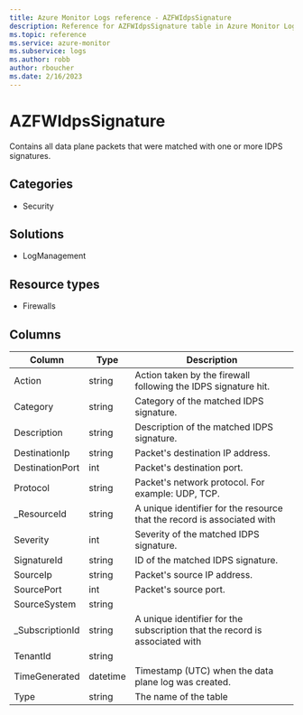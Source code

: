 ```yaml
---
title: Azure Monitor Logs reference - AZFWIdpsSignature
description: Reference for AZFWIdpsSignature table in Azure Monitor Logs.
ms.topic: reference
ms.service: azure-monitor
ms.subservice: logs
ms.author: robb
author: rboucher
ms.date: 2/16/2023
---
```


# AZFWIdpsSignature

 Contains all data plane packets that were matched with one or more IDPS signatures.

## Categories

- Security
## Solutions

- LogManagement
## Resource types

- Firewalls




## Columns

| Column | Type | Description |
| --- | --- | --- |
| Action | string | Action taken by the firewall following the IDPS signature hit. |
| Category | string | Category of the matched IDPS signature. |
| Description | string | Description of the matched IDPS signature. |
| DestinationIp | string | Packet's destination IP address. |
| DestinationPort | int | Packet's destination port. |
| Protocol | string | Packet's network protocol. For example: UDP, TCP. |
| _ResourceId | string | A unique identifier for the resource that the record is associated with |
| Severity | int | Severity of the matched IDPS signature. |
| SignatureId | string | ID of the matched IDPS signature. |
| SourceIp | string | Packet's source IP address. |
| SourcePort | int | Packet's source port. |
| SourceSystem | string |  |
| _SubscriptionId | string | A unique identifier for the subscription that the record is associated with |
| TenantId | string |  |
| TimeGenerated | datetime | Timestamp (UTC) when the data plane log was created. |
| Type | string | The name of the table |
